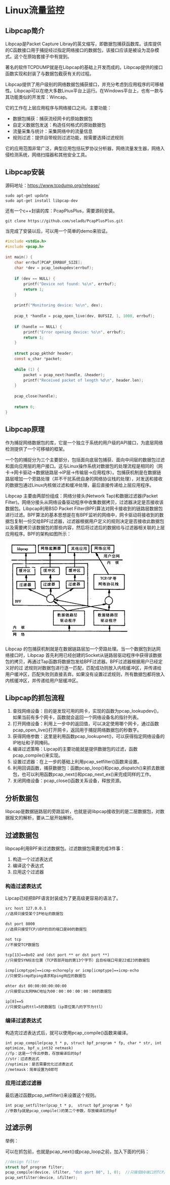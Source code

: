 # Linux流量监控

## Libpcap简介　
Libpcap是Packet Capture Libray的英文缩写，即数据包捕获函数库。该库提供的C函数接口用于捕捉经过指定网络接口的数据包，该接口应该是被设为混杂模式。这个在原始套接子中有提到。

著名的软件TCPDUMP就是在Libpcap的基础上开发而成的。Libpcap提供的接口函数实现和封装了与数据包截获有关的过程。

Libpcap提供了用户级别的网络数据包捕获接口，并充分考虑到应用程序的可移植性。Libpcap可以在绝大多数Linux平台上运行。在Windows平台上，也有一款与其功能类似的开发库：Wincap。

它的工作在上层应用程序与网络接口之间。主要功能：
* 数据包捕获：捕获流经网卡的原始数据包
* 自定义数据包发送：构造任何格式的原始数据包
* 流量采集与统计：采集网络中的流量信息
* 规则过滤：提供自带规则过滤功能，按需要选择过滤规则

它的应用范围非常广泛，典型应用包括玩罗协议分析器，网络流量发生器，网络入侵检测系统，网络扫描器和其他安全工具。

## Libpcap安装
源码地址：https://www.tcpdump.org/release/
```shell
sudo apt-get update
sudo apt-get install libpcap-dev
```

还有一个c++封装的库：PcapPlusPlus，需要源码安装。
```
git clone https://github.com/seladb/PcapPlusPlus.git
```

当完成了安装以后，可以用一个简单的demo来验证。
```c
#include <stdio.h>
#include <pcap.h>

int main() {
    char errbuf[PCAP_ERRBUF_SIZE];
    char *dev = pcap_lookupdev(errbuf);

    if (dev == NULL) {
        printf("Device not found: %s\n", errbuf);
        return 1;
    }

    printf("Monitoring device: %s\n", dev);

    pcap_t *handle = pcap_open_live(dev, BUFSIZ, 1, 1000, errbuf);

    if (handle == NULL) {
        printf("Error opening device: %s\n", errbuf);
        return 1;
    }

    struct pcap_pkthdr header;
    const u_char *packet;

    while (1) {
        packet = pcap_next(handle, &header);
        printf("Received packet of length %d\n", header.len);
    }

    pcap_close(handle);

    return 0;
}
```

## Libpcap原理
作为捕捉网络数据包的库，它是一个独立于系统的用户级的API接口，为底层网络检测提供了一个可移植的框架。

一个包的捕捉分为三个主要部分，包括面向底层包捕获、面向中间层的数据包过滤和面向应用层的用户接口。这与Linux操作系统对数据包的处理流程是相同的（网卡->网卡驱动->数据链路层->IP层->传输层->应用程序）。包捕获机制是在数据链路层增加一个旁路处理（并不干扰系统自身的网络协议栈的处理），对发送和接收的数据包通过Linux内核做过滤和缓冲处理，最后直接传递给上层应用程序。

Libpcap 主要由两部份组成：网络分接头(Network Tap)和数据过滤器(Packet Filter)。网络分接头从网络设备驱动程序中收集数据拷贝，过滤器决定是否接收该数据包。Libpcap利用BSD Packet Filter(BPF)算法对网卡接收到的链路层数据包进行过滤。BPF算法的基本思想是在有BPF监听的网络中，网卡驱动将接收到的数据包复制一份交给BPF过滤器，过滤器根据用户定义的规则决定是否接收此数据包以及需要拷贝该数据包的那些内容，然后将过滤后的数据给与过滤器相关联的上层应用程序。BPF的架构如图所示：

![picture 0](../images/21529d77f96266bb68b670e80cc5b5e4655e94be2a94c8001c7b57bade784d60.png)  

Libpcap 的包捕获机制就是在数据链路层加一个旁路处理。当一个数据包到达网络接口时，Libpcap 首先利用已经创建的Socket从链路层驱动程序中获得该数据包的拷贝，再通过Tap函数将数据包发给BPF过滤器。BPF过滤器根据用户已经定义好的过 滤规则对数据包进行逐一匹配，匹配成功则放入内核缓冲区，并传递给用户缓冲区，匹配失败则直接丢弃。如果没有设置过滤规则，所有数据包都将放入内核缓冲区，并传递给用户层缓冲区。

## Libpcap的抓包流程
1. 查找网络设备：目的是发现可用的网卡，实现的函数为pcap_lookupdev()，如果当前有多个网卡，函数就会返回一个网络设备名的指针列表。
2. 打开网络设备：利用上一步中的返回值，可以决定使用哪个网卡，通过函数pcap_open_live()打开网卡，返回用于捕捉网络数据包的秒数字。
3. 获得网络参数：这里是利用函数pcap_lookupnet()，可以获得指定网络设备的IP地址和子网掩码。
4. 编译过滤策略：Lipcap的主要功能就是提供数据包的过滤，函数pcap_compile()来实现。
5. 设置过滤器：在上一步的基础上利用pcap_setfilter()函数来设置。
6. 利用回调函数，捕获数据包：函数pcap_loop()和pcap_dispatch()来抓去数据包，也可以利用函数pcap_next()和pcap_next_ex()来完成同样的工作。
7. 关闭网络设备：pcap_close()函数关系设备，释放资源。

## 分析数据包
libpcap是数据链路层的旁路监听，也就是说libpcap接收到的是二层数据包，对数据报文的解析，要从二层开始解析。

## 过滤数据包
libpcap利用BPF来过滤数据包。过滤数据包需要完成3件事：
1. 构造一个过滤表达式
2. 编译这个表达式
3. 应用这个过滤器

### 构造过滤表达式
Lipcap已经把BPF语言封装成为了更高级更容易的语法了。
```
src host 127.0.0.1
//选择只接受某个IP地址的数据包

dst port 8000
//选择只接受TCP/UDP的目的端口是80的数据包

not tcp
//不接受TCP数据包

tcp[13]==0x02 and (dst port ** or dst port **)
//只接受SYN标志位置（TCP首部开始的第13个字节）且目标端口号是22或23的数据包

icmp[icmptype]==icmp-echoreply or icmp[icmptype]==icmp-echo
//只接受icmp的ping请求和ping响应的数据包

ehter dst 00:00:00:00:00:00
//只接受以太网MAC地址为00：00：00：00：00：00的数据包

ip[8]==5
//只接受ip的ttl=5的数据包（ip首位第八的字节为ttl）
```

### 编译过滤表达式
构造完过滤表达式后，就可以使用pcap_compile()函数来编译。
```
int pcap_compile(pcap_t * p, struct bpf_program * fp, char * str, int optimize, bpf_u_int32 netmask)
//fp：这是一个传出参数，存放编译后的bpf
//str：过滤表达式
//optimize：是否需要优化过滤表达式
//metmask：简单设置为0即可
```

### 应用过滤过滤器
最后通过函数pcap_setfilter()来设置这个规则。
```
int pcap_setfilter(pcap_t * p,  struct bpf_program * fp)
//参数fp就是pcap_compile()的第二个参数，存放编译后的bpf
```

## 过滤示例
举例：

可以在抓包前，也就是pcap_next()或pcap_loop之前，加入下面的代码：
```c
//design filter  
struct bpf_program filter;  
pcap_compile(device, &filter, "dst port 80", 1, 0);  //只接受80端口的TCP/UDP数据包
pcap_setfilter(device, &filter); 
```
